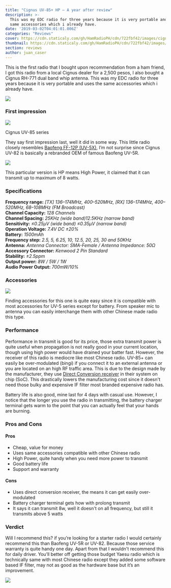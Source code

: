 ```yaml
---
title: "Cignus UV-85+ HP — A year after review"
description: >-
  This was my EDC radio for three years because it is very portable and uses the
  same accessories which i already have.
date: '2019-03-02T04:01:01.006Z'
categories: "Reviews"
cover: https://cdn.staticaly.com/gh/HamRadioPH/cdn/722fbf42/images/cignus-uv85plus-cover.jpg
thumbnail: https://cdn.staticaly.com/gh/HamRadioPH/cdn/722fbf42/images/cignus-uv85plus-thumbnail.jpg
section: reviews
author: juan_caser
---
```


This is the first radio that I bought upon recommendation from a ham friend, I got this radio from a local Cignus dealer for a 2,500 pesos, I also bought a Cignus RH-771 dual band whip antenna. This was my EDC radio for three years because it is very portable and uses the same accessories which i already have.

![](https://cdn-images-1.medium.com/max/800/1*doPOoge0M1TZ4DGH5zHR7Q.png)

### First impression

![](https://cdn-images-1.medium.com/max/800/1*SODUGDiGASZQT2x-TYOFww.jpeg)

Cignus UV-85 series

They say first impression last, well it did in some way. This little radio closely resembles [Baofeng FF-12P (UV-5X)](https://hamgear.wordpress.com/2015/03/17/review-baofeng-ff-12p-uv-5x/), I’m not surprise since Cignus UV-82 is basically a rebranded OEM of famous Baofeng UV-5R.

![](https://cdn-images-1.medium.com/max/800/1*7XFX8ksDFitOefmEEJHCHA.jpeg)

This particular version is HP means High Power, it claimed that it can transmit up to maximum of 8 watts.

### Specifications

**Frequency range:** _\[TX\] 136–174MHz, 400–520MHz, \[RX\] 136–174MHz, 400–520MHz, 68–108MHz (FM Broadcast)_  
**Channel Capacity:** _128 Channels_  
**Channel Spacing:** _25KHz (wide band)12.5KHz (narrow band)_  
**Sensitivity:** _≤0.25μV (wide band) ≤0.35μV (narrow band)_  
**Operation Voltage:** _7.4V DC ±20%_  
**Battery:** _1500mAh_  
**Frequency step:** _2.5, 5, 6.25, 10, 12.5, 20, 25, 30 and 50KHz_  
**Antenna:** _Antenna Connector: SMA-Female / Antenna Impedance: 50Ω_  
**Accessory Connector:** _Kenwood 2 Pin Standard_  
**Stability:** _±2.5ppm_  
**Output power:** _8W / 5W / 1W_  
**Audio Power Output:** _700mW/10%_

### Accessories

![](https://cdn-images-1.medium.com/max/800/1*_uiIK3kWGBtoqg514scBlw.jpeg)

Finding accessories for this one is quite easy since it is compatible with most accessories for UV-5 series except for battery. From speaker mic to antenna you can easily interchange them with other Chinese made radio this type.

### Performance

Performance in transmit is good for its price, those extra transmit power is quite useful when propagation is not really good in your current location, though using high power would have drained your batter fast. However, the receiver of this radio is mediocre like most Chinese radio. UV-85+ can easily be over-modulated (bingi) if you connect it to an external antenna or you are located on an high RF traffic area. This is due to the design made by the manufacturer, they use [Direct Conversion receiver](/blogs/superheterodyne-vs-direct-conversion.html) in their system on chip (SoC). This drastically lowers the manufacturing cost since it doesn't need those bulky and expensive IF filter most branded expensive radio has.

Battery life is also good, mine last for 4 days with casual use. However, I notice that the longer you use the radio in transmitting, the battery charger terminal gets warm to the point that you can actually feel that your hands are burning.

### Pros and Cons

#### Pros  
* Cheap, value for money  
* Uses same accessories compatible with other Chinese radio  
* High Power, quite handy when you need more power to transmit  
* Good battery life  
* Support and warranty

#### Cons  
* Uses direct conversion receiver, the means it can get easily over-modulated  
* Battery charger terminal gets how with prolong transmit  
* It says it can transmit 8w, well it doesn't on all frequency, but still it transmits above 5 watts

### Verdict

Will I recommend this? if you’re looking for a starter radio I would certainly recommend this than Baofeng UV-5R or UV-82. Because those service warranty is quite handy one day. Apart from that I wouldn't recommend this for daily driver. You’ll better off getting those budget Yaesu radio which is technically same with most Chinese radio except they added some software based IF filter, may not as good as the hardware base but it’s an improvement.

![](https://cdn-images-1.medium.com/max/800/1*A_xXDd2W0LBAJVToCXGeEA.jpeg)
